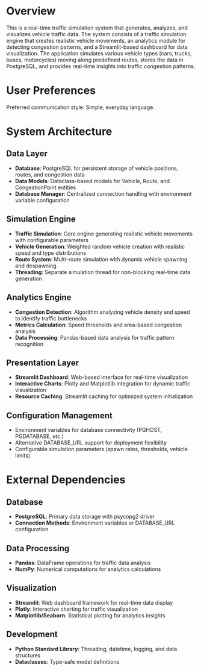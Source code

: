 # Overview

This is a real-time traffic simulation system that generates, analyzes, and visualizes vehicle traffic data. The system consists of a traffic simulation engine that creates realistic vehicle movements, an analytics module for detecting congestion patterns, and a Streamlit-based dashboard for data visualization. The application simulates various vehicle types (cars, trucks, buses, motorcycles) moving along predefined routes, stores the data in PostgreSQL, and provides real-time insights into traffic congestion patterns.

# User Preferences

Preferred communication style: Simple, everyday language.

# System Architecture

## Data Layer
- **Database**: PostgreSQL for persistent storage of vehicle positions, routes, and congestion data
- **Data Models**: Dataclass-based models for Vehicle, Route, and CongestionPoint entities
- **Database Manager**: Centralized connection handling with environment variable configuration

## Simulation Engine
- **Traffic Simulation**: Core engine generating realistic vehicle movements with configurable parameters
- **Vehicle Generation**: Weighted random vehicle creation with realistic speed and type distributions
- **Route System**: Multi-route simulation with dynamic vehicle spawning and despawning
- **Threading**: Separate simulation thread for non-blocking real-time data generation

## Analytics Engine
- **Congestion Detection**: Algorithm analyzing vehicle density and speed to identify traffic bottlenecks
- **Metrics Calculation**: Speed thresholds and area-based congestion analysis
- **Data Processing**: Pandas-based data analysis for traffic pattern recognition

## Presentation Layer
- **Streamlit Dashboard**: Web-based interface for real-time visualization
- **Interactive Charts**: Plotly and Matplotlib integration for dynamic traffic visualization
- **Resource Caching**: Streamlit caching for optimized system initialization

## Configuration Management
- Environment variables for database connectivity (PGHOST, PGDATABASE, etc.)
- Alternative DATABASE_URL support for deployment flexibility
- Configurable simulation parameters (spawn rates, thresholds, vehicle limits)

# External Dependencies

## Database
- **PostgreSQL**: Primary data storage with psycopg2 driver
- **Connection Methods**: Environment variables or DATABASE_URL configuration

## Data Processing
- **Pandas**: DataFrame operations for traffic data analysis
- **NumPy**: Numerical computations for analytics calculations

## Visualization
- **Streamlit**: Web dashboard framework for real-time data display
- **Plotly**: Interactive charting for traffic visualization
- **Matplotlib/Seaborn**: Statistical plotting for analytics insights

## Development
- **Python Standard Library**: Threading, datetime, logging, and data structures
- **Dataclasses**: Type-safe model definitions